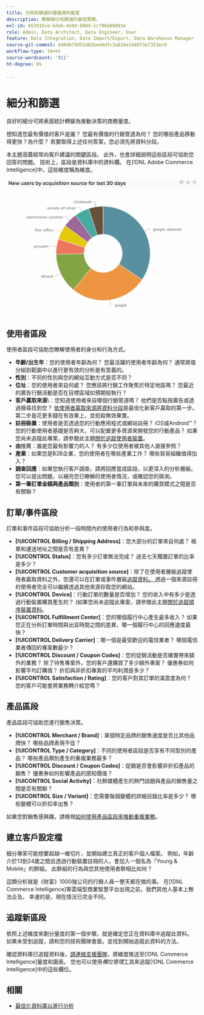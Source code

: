 ```yaml
---
title: 分段和篩選的建議資料維度
description: 瞭解細分和篩選的最佳實務。
exl-id: 66391bce-bdeb-4e9d-8089-1c796e00d91e
role: Admin, Data Architect, Data Engineer, User
feature: Data Integration, Data Import/Export, Data Warehouse Manager
source-git-commit: 4d04b79d55d02bee6dfc3a810e144073e7353ec0
workflow-type: tm+mt
source-wordcount: '911'
ht-degree: 0%

---
```


# 細分和篩選

良好的細分可將表面統計轉變為推動決策的商務量度。

想知道您最有價值的客戶是誰？ 您最有價值的行銷管道為何？ 您的哪些產品移動得更快？為什麼？ 若要取得上述任何答案，您必須先將資料分段。

本主題涵蓋經常向客戶建議的關鍵區段。 此外，也會詳細說明這些區段可協助您回答的問題。 技術上，區段是資料庫中的資料欄。 在[!DNL Adobe Commerce Intelligence]中，這些維度稱為維度。

![顯示關鍵客戶區段和篩選器的儀表板](../../mbi/assets/mbi-critical-segments.png)


## 使用者區段

使用者區段可協助您瞭解使用者的身分和行為方式。

* **年齡/出生年**：您的使用者年齡為何？ 您最活躍的使用者年齡為何？ 通常將值分組到範圍中以進行更有效的分析是有意義的。
* **性別**：不同的性別與您的網站互動方式是否不同？
* **位址**：您的使用者來自何處？ 您應該將行銷工作聚焦於特定地區嗎？ 您最近的廣告行銷活動是否在目標區域如預期般執行？
* **客戶贏取來源**\：您知道使用者來自哪個行銷管道嗎？ 他們是否點按廣告或透過搜尋找到您？ [依使用者贏取來源將資料分段](../data-analyst/analysis/google-track-user-acq.md)是最佳化新客戶贏取的第一步。 第二步是花更多錢在有效果上，並扼殺無效果實。
* **註冊裝置**：使用者是否透過您的行動應用程式或網站註冊？ iOS或Android™？ 您的行動使用者基礎是否夠大，可以配置更多資源來開發您的行動產品？ 如果您尚未追蹤此專案，請參閱此主題[關於追蹤使用者裝置](../data-analyst/analysis/track-usr-dev-browser.md)。
* **由**&#x200B;推薦：誰是您最有影響力的人？ 有多少位使用者被其他人直接參照？
* **產業**：如果您是B2B企業，您的使用者在哪些產業工作？ 哪些貿易組織值得加入？
* **調查回應**：如果您執行客戶調查，請將回應當成區段，以更深入的分析層級。 您可以提出問題，以補充您已瞭解的使用者情況，或確認您的猜測。
* **第一筆訂單金額與產品類別**：使用者的第一筆訂單與未來的購買模式之間是否有關聯？

## 訂單/事件區段

訂單和事件區段可協助分析一段時間內的使用者行為和參與度。

* **[!UICONTROL Billing / Shipping Address]**：您大部分的訂單來自何處？ 帳單和運送地址之間是否有差異？
* **[!UICONTROL Status]**：您有多少訂單無法完成？ 過去七天擱置訂單的比率是多少？
* **[!UICONTROL Customer acquisition source]**：除了在使用者層級追蹤使用者贏取資料之外，您還可以在訂單或事件層級[追蹤資料。 ](../data-analyst/analysis/google-track-user-acq.md)透過一個來源註冊的使用者完全可以繼續透過其他來源存取您的網站。
* **[!UICONTROL Device]**：行動訂單的數量是否增加？ 您的收入中有多少是透過行動裝置購買產生的？ (如果您尚未追蹤此專案，請參閱此主題[關於追蹤順序裝置資料](../data-analyst/analysis/track-usr-dev-browser.md)。
* **[!UICONTROL Fulfillment Center]**：您的哪個履行中心產生最多收入？ 如果您正在分析訂單時間與出貨時間之間的差異，哪一個履行中心的回應速度最快？
* **[!UICONTROL Delivery Carrier]**：哪一個是最受歡迎的電信業者？ 哪個電信業者傳回的專案數最少？
* **[!UICONTROL Discount / Coupon Codes]**：您的促銷活動是否確實帶來額外的業務？ 除了待售專案外，您的客戶還購買了多少額外專案？ 優惠券如何影響平均訂購值？ 折扣與非折扣專案的平均利潤是多少？
* **[!UICONTROL Satisfaction / Rating]**：您的客戶對其訂單的滿意度為何？ 您的客戶可能會將業務轉介給您嗎？

## 產品區段

產品區段可協助您進行銷售決策。

* **[!UICONTROL Merchant / Brand]**：某個特定品牌的銷售速度是否比其他品牌快？ 哪些品牌表現不佳？
* **[!UICONTROL Type / Category]**：不同的使用者區段是否享有不同型別的產品？ 哪些產品類別產生的重複業務最多？
* **[!UICONTROL Discount / Coupon Codes]**：促銷是否會影響非折扣產品的銷售？ 優惠券如何影響產品的感知價值？
* **[!UICONTROL Social Activity]**：社群媒體產生的熱門話題與產品的銷售量之間是否有關聯？
* **[!UICONTROL Size / Variant]**：您需要每個變體的詳細目錄比率是多少？ 哪些變體可以折扣率出售？

如果您對銷售感興趣，請檢視[如何使用產品區段來推動重複業務](../data-analyst/analysis/most-value-source-channel.md)。

## 建立客戶設定檔

細分專家可能想要超越一維切片，並開始建立真正的客戶個人檔案。 例如，年齡介於13到24歲之間且透過行動裝置註冊的人，會加入一個名為「Young &amp; Mobile」的群組。 此群組的行為與您其他使用者群相比如何？

這類分析就是《財富》1000強公司的行銷人員一整天都在做的事。 在[!DNL Commerce Intelligence]等雲端型商業智慧平台出現之前，我們其他人基本上無法企及。 幸運的是，現在情況已完全不同。

## 追蹤新區段

依照上述維度來劃分量度的第一個步驟，就是確定您正在資料庫中追蹤此資料。 如果未受到追蹤，請和您的技術團隊會面，並找到開始追蹤此資料的方法。

確認資料庫已追蹤資料後，[請連絡支援團隊](https://experienceleague.adobe.com/docs/commerce-knowledge-base/kb/troubleshooting/miscellaneous/mbi-service-policies.html)，將維度推送至[!DNL Commerce Intelligence]量度和圖表。 您也可以使用&#x200B;*欄位管理*&#x200B;工具來追蹤[!DNL Commerce Intelligence]中的這些欄位。

## 相關

* [最佳化資料庫以進行分析](../best-practices/opt-db-analysis.md)
